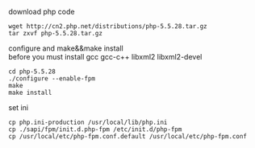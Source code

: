 download php code
```
wget http://cn2.php.net/distributions/php-5.5.28.tar.gz
tar zxvf php-5.5.28.tar.gz
```
configure and make&&make install  
before you must install gcc gcc-c++ libxml2 libxml2-devel
```
cd php-5.5.28
./configure --enable-fpm
make
make install
```
set ini
```
cp php.ini-production /usr/local/lib/php.ini
cp ./sapi/fpm/init.d.php-fpm /etc/init.d/php-fpm
cp /usr/local/etc/php-fpm.conf.default /usr/local/etc/php-fpm.conf
```

